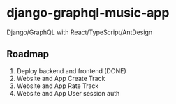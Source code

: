 # django-graphql-music-app

Django/GraphQL with React/TypeScript/AntDesign

## Roadmap
1. Deploy backend and frontend (DONE)
2. Website and App Create Track
3. Website and App Rate Track
4. Website and App User session auth
